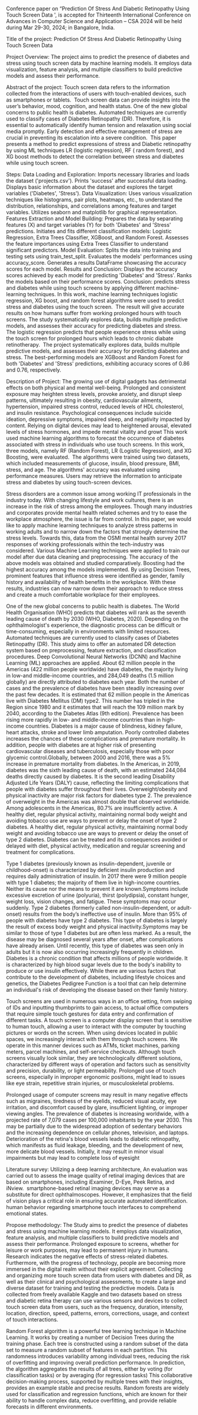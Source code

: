 Conference paper on “Prediction Of Stress And Diabetic Retinopathy Using Touch Screen Data ', is accepted for Thirteenth International Conference on Advances in Computer Science and Application – CSA 2024 will be held during Mar 29-30, 2024; in Bangalore, India.

Title of the project: Prediction Of Stress And Diabetic Retinopathy Using Touch Screen Data

Project Overview:
The project aims to predict the presence of diabetes and stress using touch screen data by machine learning models. It employs data visualization, feature analysis, and multiple classifiers to build predictive models and assess their performance.

Abstract of the project:
Touch screen data refers to the information collected from the interactions of users with touch-enabled devices, such as smartphones or tablets. ​
Touch screen data can provide insights into the user’s behavior, mood, cognition, and health status. One of the new global concerns to public health is diabetes.​
Automated techniques are currently used to classify cases of Diabetes Retinopathy (DR). ​
Therefore, it is essential to automatically identify human tension and relaxation using social media promptly.​
Early detection and effective management of stress are crucial in preventing its escalation into a severe condition. ​
This paper presents a method to predict expressions of stress and Diabetic retinopathy by using ML techniques LR (logistic regression), RF ( random forest), and XG boost methods to detect the correlation between stress and diabetes while using touch screen. ​

Steps:
Data Loading and Exploration:
Imports necessary libraries and loads the dataset ('projects.csv').
Prints 'success' after successful data loading.
Displays basic information about the dataset and explores the target variables ('Diabetes', 'Stress').
Data Visualization:
Uses various visualization techniques like histograms, pair plots, heatmaps, etc., to understand the distribution, relationships, and correlations among features and target variables.
Utilizes seaborn and matplotlib for graphical representation.
Features Extraction and Model Building:
Prepares the data by separating features (X) and target variables (Y) for both 'Diabetes' and 'Stress' predictions.
Initiates and fits different classification models: Logistic Regression, Extra Trees Classifier, XGBoost, and Random Forest.
Assesses the feature importances using Extra Trees Classifier to understand significant predictors.
Model Evaluation:
Splits the data into training and testing sets using train_test_split.
Evaluates the models' performances using accuracy_score.
Generates a results DataFrame showcasing the accuracy scores for each model.
Results and Conclusion:
Displays the accuracy scores achieved by each model for predicting 'Diabetes' and 'Stress'.
Ranks the models based on their performance scores.
Conclusion:
predicts stress and diabetes while using touch screens by applying different machine-learning techniques. In this work, machine learning techniques logistic regression, XG boost, and random forest algorithms were used to predict stress and diabetes using the touch screen. ​
The result will give accurate results on how humans suffer from working prolonged hours with touch screens. The study systematically explores data, builds multiple predictive models, and assesses their accuracy for predicting diabetes and stress. ​
The logistic regression predicts that people experience stress while using the touch screen for prolonged hours which leads to chronic diabate retinotherapy. ​
The project systematically explores data, builds multiple predictive models, and assesses their accuracy for predicting diabetes and stress. The best-performing models are XGBoost and Random Forest for both 'Diabetes' and 'Stress' predictions, exhibiting accuracy scores of 0.86 and 0.76, respectively.

Description of Project:
The growing use of digital gadgets has detrimental effects on both physical and mental well-being. Prolonged and consistent exposure may heighten stress levels, provoke anxiety, and disrupt sleep patterns, ultimately resulting in obesity, cardiovascular ailments, hypertension, impaired stress control, reduced levels of HDL cholesterol, and insulin resistance.​
Psychological consequences include suicide ideation, depressive symptoms, impaired sleep, and negativity impacted by content. Relying on digital devices may lead to heightened arousal, elevated levels of stress hormones, and impede mental vitality and growt​
This work used machine learning algorithms to forecast the occurrence of diabetes associated with stress in individuals who use touch screens. In this work, three models, namely RF (Random Forest), LR (Logistic Regression), and XG Boosting, were evaluated. ​
The algorithms were trained using two datasets, which included measurements of glucose, insulin, blood pressure, BMI, stress, and age. The algorithms' accuracy was evaluated using performance measures. Users may retrieve the information to anticipate stress and diabetes by using touch-screen devices.​

Stress disorders are a common issue among working IT professionals in the industry today. With changing lifestyle and work cultures, there is an increase in the risk of stress among the employees. Though many industries and corporates provide mental health related schemes and try to ease the workplace atmosphere, the issue is far from control. In this paper, we would like to apply machine learning techniques to analyze stress patterns in working adults and to narrow down the factors that strongly determine the stress levels. Towards this, data from the OSMI mental health survey 2017 responses of working professionals within the tech-industry was considered. Various Machine Learning techniques were applied to train our model after due data cleaning and preprocessing. The accuracy of the above models was obtained and studied comparatively. Boosting had the highest accuracy among the models implemented. By using Decision Trees, prominent features that influence stress were identified as gender, family history and availability of health benefits in the workplace. With these results, industries can now narrow down their approach to reduce stress and create a much comfortable workplace for their employees.

One of the new global concerns to public health is diabetes. The World Health Organisation (WHO) predicts that diabetes will rank as the seventh leading cause of death by 2030 (WHO, Diabetes, 2020). Depending on the ophthalmologist's experience, the diagnostic process can be difficult or time-consuming, especially in environments with limited resources. Automated techniques are currently used to classify cases of Diabetes Retinopathy (DR). This study aims to offer an automated DR detection system based on preprocessing, feature extraction, and classification procedures. Deep Convolutional Neural Networks (DCNN) and Machine Learning (ML) approaches are applied.
About 62 million people in the Americas (422 million people worldwide) have diabetes, the majority living in low-and middle-income countries, and 284,049 deaths (1.5 million globally) are directly attributed to diabetes each year. Both the number of cases and the prevalence of diabetes have been steadily increasing over the past few decades.
It is estimated that 62 million people in the Americas live with Diabetes Mellitus (DM) type2. This number has tripled in the Region since 1980 and it estimates that will reach the 109 million mark by 2040, according to the Diabetes Atlas (9th edition). Prevalence has been rising more rapidly in low- and middle-income countries than in high-income countries.
Diabetes is a major cause of blindness, kidney failure, heart attacks, stroke and lower limb amputation. Poorly controlled diabetes increases the chances of these complications and premature mortality. In addition, people with diabetes are at higher risk of presenting cardiovascular diseases and tuberculosis, especially those with poor glycemic control.Globally, between 2000 and 2016, there was a 5% increase in premature mortality from diabetes.
In the Americas, in 2019, diabetes was the sixth leading cause of death, with an estimated 244,084 deaths directly caused by diabetes. It is the second leading Disability Adjusted Life Years (DALY) cause, reflecting the limiting complications that people with diabetes suffer throughout their lives.
Overweight/obesity and physical inactivity are major risk factors for diabetes type 2. The prevalence of overweight in the Americas was almost double that observed worldwide. Among adolescents in the Americas, 80.7% are insufficiently active. A healthy diet, regular physical activity, maintaining normal body weight and avoiding tobacco use are ways to prevent or delay the onset of type 2 diabetes.
A healthy diet, regular physical activity, maintaining normal body weight and avoiding tobacco use are ways to prevent or delay the onset of type 2 diabetes.
Diabetes can be treated and its consequences avoided or delayed with diet, physical activity, medication and regular screening and treatment for complications.

Type 1 diabetes (previously known as insulin-dependent, juvenile or childhood-onset) is characterized by deficient insulin production and requires daily administration of insulin. In 2017 there were 9 million people with type 1 diabetes; the majority of them live in high-income countries. Neither its cause nor the means to prevent it are known.Symptoms include excessive excretion of urine (polyuria), thirst (polydipsia), constant hunger, weight loss, vision changes, and fatigue. These symptoms may occur suddenly.
Type 2 diabetes (formerly called non-insulin-dependent, or adult-onset) results from the body’s ineffective use of insulin. More than 95% of people with diabetes have type 2 diabetes. This type of diabetes is largely the result of excess body weight and physical inactivity.Symptoms may be similar to those of type 1 diabetes but are often less marked. As a result, the disease may be diagnosed several years after onset, after complications have already arisen.
Until recently, this type of diabetes was seen only in adults but it is now also occurring increasingly frequently in children.
Diabetes is a chronic condition that affects millions of people worldwide. It is characterized by high blood sugar levels due to the body's inability to produce or use insulin effectively. While there are various factors that contribute to the development of diabetes, including lifestyle choices and genetics, the Diabetes Pedigree Function is a tool that can help determine an individual's risk of developing the disease based on their family history.

Touch screens are used in numerous ways in an office setting, from swiping of IDs and inputting thumbprints to gain access, to actual office computers that require simple touch gestures for data entry and confirmation of different tasks.
A touch screen is a computer display screen that is sensitive to human touch, allowing a user to interact with the computer by touching pictures or words on the screen.
When using devices located in public spaces, we increasingly interact with them through touch screens. We operate in this manner devices such as ATMs, ticket machines, parking meters, parcel machines, and self-service checkouts. Although touch screens visually look similar, they are technologically different solutions, characterized by different ways of operation and factors such as sensitivity and precision, durability, or light permeability.
Prolonged use of touch screens, especially in improper ergonomic positions, might lead to issues like eye strain, repetitive strain injuries, or musculoskeletal problems.

Prolonged usage of computer screens may result in many negative effects such as migraines, tiredness of the eyelids, reduced visual acuity, eye irritation, and discomfort caused by glare, insufficient lighting, or improper viewing angles.​
The prevalence of diabetes is increasing worldwide, with a projected rate of 7,079 cases per 100,000 inhabitants by the year 2030. This may be partially due to the widespread adoption of sedentary behaviors and the increasing dependence on cellular phones, television, and laptops. ​
Deterioration of the retina's blood vessels leads to diabetic retinopathy, which manifests as fluid leakage, bleeding, and the development of new, more delicate blood vessels. Initially, it may result in minor visual impairments but may lead to complete loss of eyesight ​

Literature survey​:
Utilizing a deep learning architecture, An evaluation was carried out to assess the image quality of retinal imaging devices that are based on smartphones, including iExaminer, D-Eye, Peek Retina, and iNview. ​
smartphone-based retinal imaging devices may serve as a substitute for direct ophthalmoscopes. However, it emphasizes that the field of vision plays a critical role in ensuring accurate automated identification.​
human behavior regarding smartphone touch interfaces to comprehend emotional states.​

Propose methodology​:
The Study aims to predict the presence of diabetes and stress using machine learning models. It employs data visualization, feature analysis, and multiple classifiers to build predictive models and assess their performance.​
Prolonged exposure to screens, whether for leisure or work purposes, may lead to permanent injury in humans. Research indicates the negative effects of stress-related diabetes. Furthermore, with the progress of technology, people are becoming more immersed in the digital realm without their explicit agreement. Collecting and organizing more touch screen data from users with diabetes and DR, as well as their clinical and psychological assessments, to create a large and diverse dataset for training and testing the predictive models.​
Data is collected from freely available Kaggle and two datasets based on stress and diabetic retina therapy can use various sensors and devices to collect touch screen data from users, such as the frequency, duration, intensity, location, direction, speed, patterns, errors, corrections, usage, and context of touch interactions. ​

Random Forest algorithm is a powerful tree learning technique in Machine Learning. It works by creating a number of Decision Trees during the training phase. Each tree is constructed using a random subset of the data set to measure a random subset of features in each partition. This randomness introduces variability among individual trees, reducing the risk of overfitting and improving overall prediction performance. In prediction, the algorithm aggregates the results of all trees, either by voting (for classification tasks) or by averaging (for regression tasks) This collaborative decision-making process, supported by multiple trees with their insights, provides an example stable and precise results. Random forests are widely used for classification and regression functions, which are known for their ability to handle complex data, reduce overfitting, and provide reliable forecasts in different environments.
